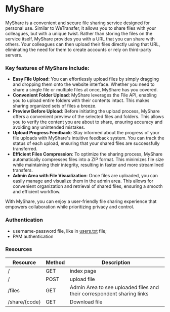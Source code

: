 # MyShare

MyShare is a convenient and secure file sharing service designed for personal use. Similar to WeTransfer, it allows you
to share files with your colleagues, but with a unique twist. Rather than storing the files on the service itself,
MyShare provides you with a URL that you can share with others. Your colleagues can then upload their files directly
using that URL, eliminating the need for them to create accounts or rely on third-party servers.

### Key features of MyShare include:

* **Easy File Upload**: You can effortlessly upload files by simply dragging and dropping them onto the website
  interface. Whether you need to share a single file or multiple files at once, MyShare has you covered.
* **Convenient Folder Upload**: MyShare leverages the File API, enabling you to upload entire folders with their
  contents intact. This makes sharing organized sets of files a breeze.
* **Preview Before Upload**: Before initiating the upload process, MyShare offers a convenient preview of the selected
  files and folders. This allows you to verify the content you are about to share, ensuring accuracy and avoiding any
  unintended mistakes.
* **Upload Progress Feedback**: Stay informed about the progress of your file uploads with MyShare's intuitive feedback
  system. You can track the status of each upload, ensuring that your shared files are successfully transferred.
* **Efficient Files Compression**: To optimize the sharing process, MyShare automatically compresses files into a ZIP
  format. This minimizes file size while maintaining their integrity, resulting in faster and more streamlined
  transfers.
* **Admin Area with File Visualization**: Once files are uploaded, you can easily manage and visualize them in the admin
  area. This allows for convenient organization and retrieval of shared files, ensuring a smooth and efficient workflow.

With MyShare, you can enjoy a user-friendly file sharing experience that empowers collaboration while prioritizing
privacy and control.

### Authentication

* username-password file, like in [users.txt](https://github.com/NunuM/myshare-wetransfer/blob/master/users.txt) file;
* PAM authentication

### Resources

| Resource      | Method | Description                                                            |
|---------------|--------|------------------------------------------------------------------------|
| /             | GET    | index page                                                             |
| /             | POST   | upload file                                                            |
| /files        | GET    | Admin Area to see uploaded files and their correspondent sharing links |
| /share/{code} | GET    | Download file                                                          |
